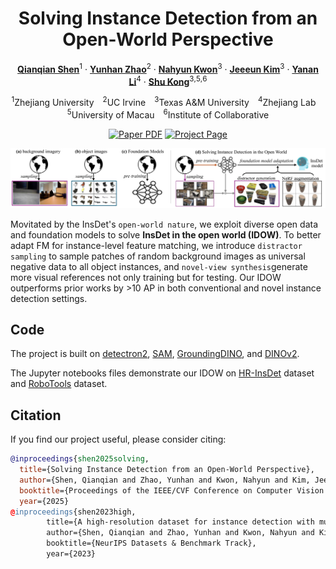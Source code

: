 <div align="center">
<h1>Solving Instance Detection from an Open-World Perspective</h1>

[**Qianqian Shen**](https://shenqq377.github.io/)<sup>1</sup> · [**Yunhan Zhao**](https://yunhan-zhao.github.io/)<sup>2</sup> ·  [**Nahyun Kwon**](https://nahyunkwon.github.io/)<sup>3</sup> · [**Jeeeun Kim**](https://github.com/qubick)<sup>3</sup> · [**Yanan Li**](https://yananlix1.github.io/)<sup>4</sup> · [**Shu Kong**](https://aimerykong.github.io/)<sup>3</sup><sup>,</sup><sup>5</sup><sup>,</sup><sup>6</sup></span>
                
<sup>1</sup>Zhejiang University&emsp;<sup>2</sup>UC Irvine&emsp;<sup>3</sup>Texas A&M University&emsp;<sup>4</sup>Zhejiang Lab&emsp;<sup>5</sup>University of Macau&emsp;<sup>6</sup>Institute of Collaborative

<a href="[https://arxiv.org/pdf/2503.00359](https://arxiv.org/pdf/2503.00359)"><img src='https://img.shields.io/badge/arXiv-IDOW-red' alt='Paper PDF'></a>
<a href='https://shenqq377.github.io/IDOW/'><img src='https://img.shields.io/badge/Project_Page-IDOW-green' alt='Project Page'></a>
<!-- <a href='https://huggingface.co/spaces/depth-anything/Depth-Anything-V2'><img src='https://img.shields.io/badge/%F0%9F%A4%97%20Hugging%20Face-Spaces-blue'></a>
<a href='https://huggingface.co/datasets/depth-anything/DA-2K'><img src='https://img.shields.io/badge/Benchmark-DA--2K-yellow' alt='Benchmark'></a> -->
</div>

![idow](assets/idow.png)

Movitated by the InsDet's `open-world nature`, we exploit diverse open data and foundation models to solve **InsDet in the open world (IDOW)**. To better adapt FM for instance-level feature matching, we introduce `distractor sampling` to sample patches of random background images as universal negative data to all object instances, and `novel-view synthesis`generate more visual references not only training but for testing. Our IDOW outperforms prior works by >10 AP in both conventional and novel instance detection settings.

## Code
The project is built on [detectron2](https://github.com/facebookresearch/detectron2), [SAM](https://github.com/facebookresearch/segment-anything), [GroundingDINO](https://github.com/IDEA-Research/GroundingDINO), and [DINOv2](https://github.com/facebookresearch/dinov2).<br>

The Jupyter notebooks files demonstrate our IDOW on [HR-InsDet](https://github.com/insdet/instance-detection) dataset and [RoboTools](https://github.com/Jaraxxus-Me/VoxDet) dataset.

## Citation
If you find our project useful, please consider citing:
```bibtex
@inproceedings{shen2025solving,
  title={Solving Instance Detection from an Open-World Perspective},
  author={Shen, Qianqian and Zhao, Yunhan and Kwon, Nahyun and Kim, Jeeeun and Li, Yanan and Kong, Shu},
  booktitle={Proceedings of the IEEE/CVF Conference on Computer Vision and Pattern Recognition (CVPR)},
  year={2025}
@inproceedings{shen2023high,
        title={A high-resolution dataset for instance detection with multi-view object capture},
        author={Shen, Qianqian and Zhao, Yunhan and Kwon, Nahyun and Kim, Jeeeun and Li, Yanan and Kong, Shu},
        booktitle={NeurIPS Datasets & Benchmark Track},
        year={2023}
```
